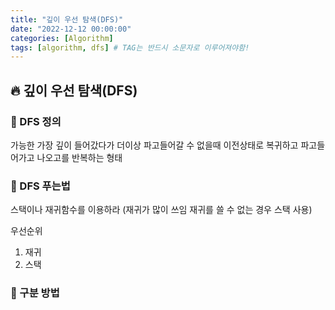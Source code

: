 ```yaml
---
title: "깊이 우선 탐색(DFS)"
date: "2022-12-12 00:00:00"
categories: [Algorithm]
tags: [algorithm, dfs] # TAG는 반드시 소문자로 이루어져야함!
---
```


## 🔥 깊이 우선 탐색(DFS)

### 🐛 DFS 정의

가능한 가장 깊이 들어갔다가 더이상 파고들어갈 수 없을때 이전상태로 복귀하고 파고들어가고 나오고를 반복하는 형태

### 🐛 DFS 푸는법

스택이나 재귀함수를 이용하라 (재귀가 많이 쓰임 재귀를 쓸 수 없는 경우 스택 사용)

우선순위

1. 재귀
2. 스택

### 🐛 구분 방법
